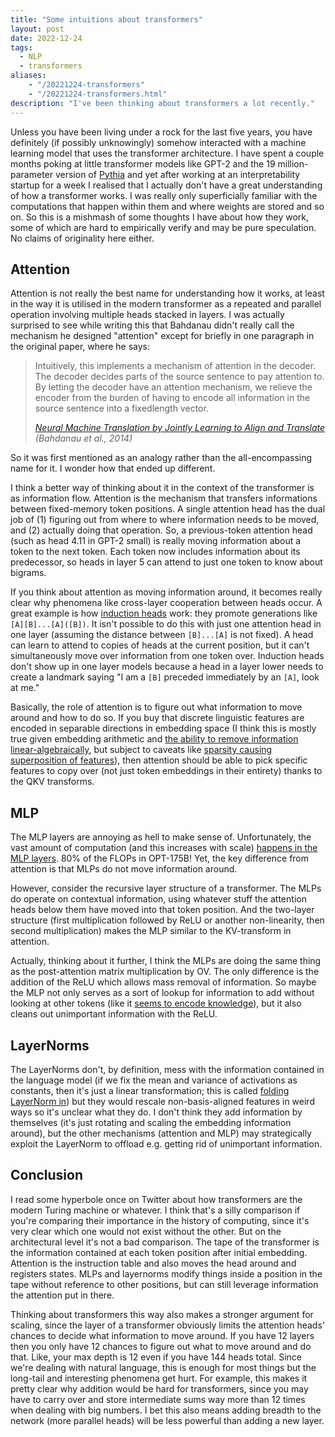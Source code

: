 ```yaml
---
title: "Some intuitions about transformers"
layout: post
date: 2022-12-24
tags:
  - NLP
  - transformers
aliases:
    - "/20221224-transformers"
    - "/20221224-transformers.html"
description: "I've been thinking about transformers a lot recently."
---
```


Unless you have been living under a rock for the last five years, you
have definitely (if possibly unknowingly) somehow interacted with a
machine learning model that uses the transformer architecture. I have
spent a couple months poking at little transformer models like GPT-2 and
the 19 million-parameter version of
[Pythia](https://github.com/EleutherAI/pythia) and yet after working at
an interpretability startup for a week I realised that I actually don't
have a great understanding of how a transformer works. I was really only
superficially familiar with the computations that happen within them and
where weights are stored and so on. So this is a mishmash of some
thoughts I have about how they work, some of which are hard to
empirically verify and may be pure speculation. No claims of originality
here either.

## Attention

Attention is not really the best name for understanding how it works, at
least in the way it is utilised in the modern transformer as a repeated
and parallel operation involving multiple heads stacked in layers. I was
actually surprised to see while writing this that Bahdanau didn't really
call the mechanism he designed "attention" except for briefly in one
paragraph in the original paper, where he says:

> Intuitively, this implements a mechanism of attention in the decoder.
> The decoder decides parts of the source sentence to pay attention to.
> By letting the decoder have an attention mechanism, we relieve the
> encoder from the burden of having to encode all information in the
> source sentence into a fixedlength vector.
>
> *[Neural Machine Translation by Jointly Learning to Align and
> Translate](https://arxiv.org/pdf/1409.0473.pdf) (Bahdanau et al.,
> 2014)*

So it was first mentioned as an analogy rather than the all-encompassing
name for it. I wonder how that ended up different.

I think a better way of thinking about it in the context of the
transformer is as information flow. Attention is the mechanism that
transfers informations between fixed-memory token positions. A single
attention head has the dual job of (1) figuring out from where to where
information needs to be moved, and (2) actually doing that operation.
So, a previous-token attention head (such as head 4.11 in GPT-2 small)
is really moving information about a token to the next token. Each token
now includes information about its predecessor, so heads in layer 5 can
attend to just one token to know about bigrams.

If you think about attention as moving information around, it becomes
really clear why phenomena like cross-layer cooperation between heads
occur. A great example is how [induction
heads](https://transformer-circuits.pub/2022/in-context-learning-and-induction-heads/index.html)
work: they promote generations like `[A][B]...[A]([B])`. It isn't
possible to do this with just one attention head in one layer (assuming
the distance between `[B]...[A]` is not fixed). A head can learn to
attend to copies of heads at the current position, but it can't
simultaneously move over information from one token over. Induction
heads don't show up in one layer models because a head in a layer lower
needs to create a landmark saying "I am a `[B]` preceded immediately by
an `[A]`, look at me."

Basically, the role of attention is to figure out what information to
move around and how to do so. If you buy that discrete linguistic
features are encoded in separable directions in embedding space (I think
this is mostly true given embedding arithmetic and [the ability to
remove information
linear-algebraically](https://aclanthology.org/2020.acl-main.647/), but
subject to caveats like [sparsity causing superposition of
features](https://transformer-circuits.pub/2022/toy_model/index.html)),
then attention should be able to pick specific features to copy over
(not just token embeddings in their entirety) thanks to the QKV
transforms.

## MLP

The MLP layers are annoying as hell to make sense of. Unfortunately, the
vast amount of computation (and this increases with scale) [happens in
the MLP
layers](https://twitter.com/stephenroller/status/1579993017234382849).
80% of the FLOPs in OPT-175B! Yet, the key difference from attention is
that MLPs do not move information around.

However, consider the recursive layer structure of a transformer. The
MLPs do operate on contextual information, using whatever stuff the
attention heads below them have moved into that token position. And the
two-layer structure (first multiplication followed by ReLU or another
non-linearity, then second multiplication) makes the MLP similar to the
KV-transform in attention.

Actually, thinking about it further, I think the MLPs are doing the same
thing as the post-attention matrix multiplication by OV. The only
difference is the addition of the ReLU which allows mass removal of
information. So maybe the MLP not only serves as a sort of lookup for
information to add without looking at other tokens (like it [seems to
encode knowledge](https://arxiv.org/abs/2202.05262)), but it also cleans
out unimportant information with the ReLU.

## LayerNorms

The LayerNorms don't, by definition, mess with the information contained
in the language model (if we fix the mean and variance of activations as
constants, then it's just a linear transformation; this is called
[folding
LayerNorm in](https://github.com/neelnanda-io/TransformerLens/blob/main/further_comments.md#what-is-layernorm-folding-fold_ln")) but they would rescale non-basis-aligned features
in weird ways so it's unclear what they do. I don't think they add
information by themselves (it's just rotating and scaling the embedding
information around), but the other mechanisms (attention and MLP) may
strategically exploit the LayerNorm to offload e.g. getting rid of
unimportant information.

## Conclusion

I read some hyperbole once on Twitter about how transformers are the
modern Turing machine or whatever. I think that's a silly comparison if
you're comparing their importance in the history of computing, since
it's very clear which one would not exist without the other. But on the
architectural level it's not a bad comparison. The tape of the
transformer is the information contained at each token position after
initial embedding. Attention is the instruction table and also moves the
head around and registers states. MLPs and layernorms modify things
inside a position in the tape without reference to other positions, but
can still leverage information the attention put in there.

Thinking about transformers this way also makes a stronger argument for
scaling, since the layer of a transformer obviously limits the attention
heads' chances to decide what information to move around. If you have 12
layers then you only have 12 chances to figure out what to move around
and do that. Like, your max depth is 12 even if you have 144 heads
total. Since we're dealing with natural language, this is enough for
most things but the long-tail and interesting phenomena get hurt. For
example, this makes it pretty clear why addition would be hard for
transformers, since you may have to carry over and store intermediate
sums way more than 12 times when dealing with big numbers. I bet this
also means adding breadth to the network (more parallel heads) will be
less powerful than adding a new layer.